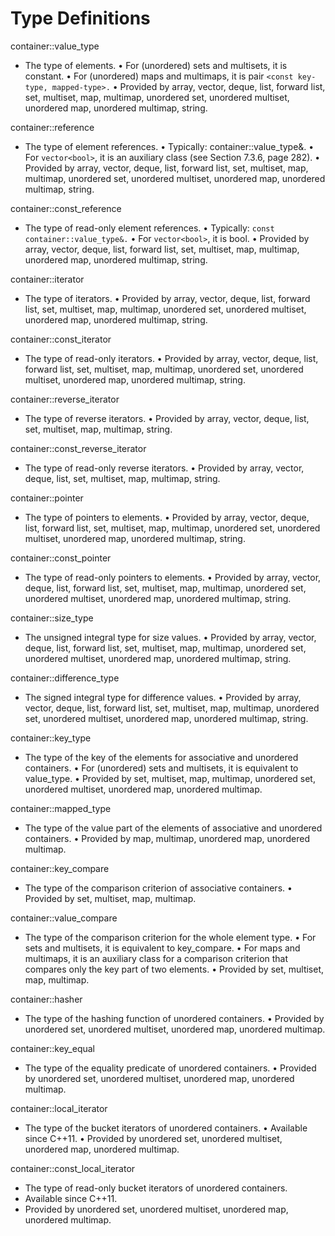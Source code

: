# Type Definitions
container::value_type
* The type of elements.
• For (unordered) sets and multisets, it is constant.
• For (unordered) maps and multimaps, it is pair `<const key-type, mapped-type>.`
• Provided by array, vector, deque, list, forward list, set, multiset, map, multimap, unordered set, unordered multiset, unordered map, unordered multimap, string.

container::reference
* The type of element references.
• Typically: container::value_type&.
• For `vector<bool>`, it is an auxiliary class (see Section 7.3.6, page 282).
• Provided by array, vector, deque, list, forward list, set, multiset, map, multimap, unordered set, unordered multiset, unordered map, unordered multimap, string.

container::const_reference
* The type of read-only element references.
• Typically: `const container::value_type&.`
• For `vector<bool>`, it is bool.
• Provided by array, vector, deque, list, forward list, set, multiset, map, multimap, unordered map, unordered multimap, string.

container::iterator
* The type of iterators.
• Provided by array, vector, deque, list, forward list, set, multiset, map, multimap, unordered set,
unordered multiset, unordered map, unordered multimap, string.

container::const_iterator
* The type of read-only iterators.
• Provided by array, vector, deque, list, forward list, set, multiset, map, multimap, unordered set,
unordered multiset, unordered map, unordered multimap, string.

container::reverse_iterator
* The type of reverse iterators.
• Provided by array, vector, deque, list, set, multiset, map, multimap, string.

container::const_reverse_iterator
* The type of read-only reverse iterators.
• Provided by array, vector, deque, list, set, multiset, map, multimap, string.

container::pointer
* The type of pointers to elements.
• Provided by array, vector, deque, list, forward list, set, multiset, map, multimap, unordered set,
unordered multiset, unordered map, unordered multimap, string.

container::const_pointer
* The type of read-only pointers to elements.
• Provided by array, vector, deque, list, forward list, set, multiset, map, multimap, unordered set,
unordered multiset, unordered map, unordered multimap, string.

container::size_type
* The unsigned integral type for size values.
• Provided by array, vector, deque, list, forward list, set, multiset, map, multimap, unordered set,
unordered multiset, unordered map, unordered multimap, string.

container::difference_type
* The signed integral type for difference values.
• Provided by array, vector, deque, list, forward list, set, multiset, map, multimap, unordered set,
unordered multiset, unordered map, unordered multimap, string.

container::key_type
* The type of the key of the elements for associative and unordered containers.
• For (unordered) sets and multisets, it is equivalent to value_type.
• Provided by set, multiset, map, multimap, unordered set, unordered multiset, unordered map,
unordered multimap.

container::mapped_type
* The type of the value part of the elements of associative and unordered containers.
• Provided by map, multimap, unordered map, unordered multimap.

container::key_compare
* The type of the comparison criterion of associative containers.
• Provided by set, multiset, map, multimap.

container::value_compare
* The type of the comparison criterion for the whole element type.
• For sets and multisets, it is equivalent to key_compare.
• For maps and multimaps, it is an auxiliary class for a comparison criterion that compares only the key part of two elements.
• Provided by set, multiset, map, multimap.

container::hasher
* The type of the hashing function of unordered containers.
• Provided by unordered set, unordered multiset, unordered map, unordered multimap.

container::key_equal
* The type of the equality predicate of unordered containers.
• Provided by unordered set, unordered multiset, unordered map, unordered multimap.

container::local_iterator
* The type of the bucket iterators of unordered containers.
• Available since C++11.
• Provided by unordered set, unordered multiset, unordered map, unordered multimap.

container::const_local_iterator
* The type of read-only bucket iterators of unordered containers.
* Available since C++11.
* Provided by unordered set, unordered multiset, unordered map, unordered multimap.